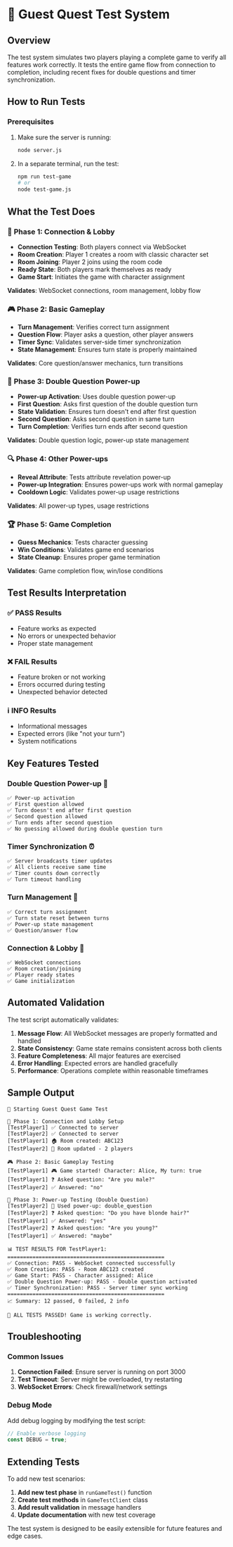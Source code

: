 # 🧪 Guest Quest Test System

## Overview

The test system simulates two players playing a complete game to verify all features work correctly. It tests the entire game flow from connection to completion, including recent fixes for double questions and timer synchronization.

## How to Run Tests

### Prerequisites
1. Make sure the server is running:
   ```bash
   node server.js
   ```

2. In a separate terminal, run the test:
   ```bash
   npm run test-game
   # or
   node test-game.js
   ```

## What the Test Does

### 🔗 **Phase 1: Connection & Lobby**
- **Connection Testing**: Both players connect via WebSocket
- **Room Creation**: Player 1 creates a room with classic character set
- **Room Joining**: Player 2 joins using the room code
- **Ready State**: Both players mark themselves as ready
- **Game Start**: Initiates the game with character assignment

**Validates**: WebSocket connections, room management, lobby flow

### 🎮 **Phase 2: Basic Gameplay**
- **Turn Management**: Verifies correct turn assignment
- **Question Flow**: Player asks a question, other player answers
- **Timer Sync**: Validates server-side timer synchronization
- **State Management**: Ensures turn state is properly maintained

**Validates**: Core question/answer mechanics, turn transitions

### 🎯 **Phase 3: Double Question Power-up**
- **Power-up Activation**: Uses double question power-up
- **First Question**: Asks first question of the double question turn
- **State Validation**: Ensures turn doesn't end after first question
- **Second Question**: Asks second question in same turn
- **Turn Completion**: Verifies turn ends after second question

**Validates**: Double question logic, power-up state management

### 🔍 **Phase 4: Other Power-ups**
- **Reveal Attribute**: Tests attribute revelation power-up
- **Power-up Integration**: Ensures power-ups work with normal gameplay
- **Cooldown Logic**: Validates power-up usage restrictions

**Validates**: All power-up types, usage restrictions

### 🏆 **Phase 5: Game Completion**
- **Guess Mechanics**: Tests character guessing
- **Win Conditions**: Validates game end scenarios
- **State Cleanup**: Ensures proper game termination

**Validates**: Game completion flow, win/lose conditions

## Test Results Interpretation

### ✅ **PASS Results**
- Feature works as expected
- No errors or unexpected behavior
- Proper state management

### ❌ **FAIL Results**
- Feature broken or not working
- Errors occurred during testing
- Unexpected behavior detected

### ℹ️ **INFO Results**
- Informational messages
- Expected errors (like "not your turn")
- System notifications

## Key Features Tested

### **Double Question Power-up** 🎯
```
✅ Power-up activation
✅ First question allowed
✅ Turn doesn't end after first question
✅ Second question allowed
✅ Turn ends after second question
✅ No guessing allowed during double question turn
```

### **Timer Synchronization** ⏰
```
✅ Server broadcasts timer updates
✅ All clients receive same time
✅ Timer counts down correctly
✅ Turn timeout handling
```

### **Turn Management** 🔄
```
✅ Correct turn assignment
✅ Turn state reset between turns
✅ Power-up state management
✅ Question/answer flow
```

### **Connection & Lobby** 🔗
```
✅ WebSocket connections
✅ Room creation/joining
✅ Player ready states
✅ Game initialization
```

## Automated Validation

The test script automatically validates:

1. **Message Flow**: All WebSocket messages are properly formatted and handled
2. **State Consistency**: Game state remains consistent across both clients
3. **Feature Completeness**: All major features are exercised
4. **Error Handling**: Expected errors are handled gracefully
5. **Performance**: Operations complete within reasonable timeframes

## Sample Output

```
🚀 Starting Guest Quest Game Test

📡 Phase 1: Connection and Lobby Setup
[TestPlayer1] ✅ Connected to server
[TestPlayer2] ✅ Connected to server
[TestPlayer1] 🏠 Room created: ABC123
[TestPlayer2] 👥 Room updated - 2 players

🎮 Phase 2: Basic Gameplay Testing
[TestPlayer1] 🎮 Game started! Character: Alice, My turn: true
[TestPlayer1] ❓ Asked question: "Are you male?"
[TestPlayer2] ✅ Answered: "no"

🎯 Phase 3: Power-up Testing (Double Question)
[TestPlayer2] 🎯 Used power-up: double_question
[TestPlayer2] ❓ Asked question: "Do you have blonde hair?"
[TestPlayer1] ✅ Answered: "yes"
[TestPlayer2] ❓ Asked question: "Are you young?"
[TestPlayer1] ✅ Answered: "maybe"

📊 TEST RESULTS FOR TestPlayer1:
==================================================
✅ Connection: PASS - WebSocket connected successfully
✅ Room Creation: PASS - Room ABC123 created
✅ Game Start: PASS - Character assigned: Alice
✅ Double Question Power-up: PASS - Double question activated
✅ Timer Synchronization: PASS - Server timer sync working
==================================================
📈 Summary: 12 passed, 0 failed, 2 info

🎉 ALL TESTS PASSED! Game is working correctly.
```

## Troubleshooting

### Common Issues

1. **Connection Failed**: Ensure server is running on port 3000
2. **Test Timeout**: Server might be overloaded, try restarting
3. **WebSocket Errors**: Check firewall/network settings

### Debug Mode

Add debug logging by modifying the test script:
```javascript
// Enable verbose logging
const DEBUG = true;
```

## Extending Tests

To add new test scenarios:

1. **Add new test phase** in `runGameTest()` function
2. **Create test methods** in `GameTestClient` class
3. **Add result validation** in message handlers
4. **Update documentation** with new test coverage

The test system is designed to be easily extensible for future features and edge cases.